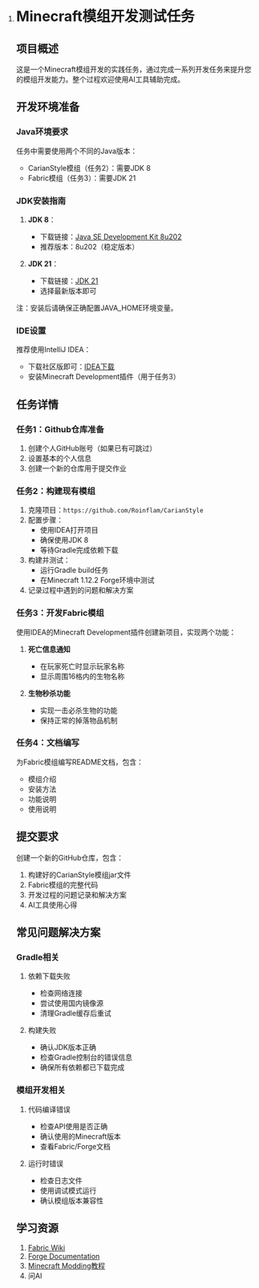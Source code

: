1. # Minecraft模组开发测试任务

   ## 项目概述
   
   这是一个Minecraft模组开发的实践任务，通过完成一系列开发任务来提升您的模组开发能力。整个过程欢迎使用AI工具辅助完成。
   
   ## 开发环境准备
   
   ### Java环境要求

   任务中需要使用两个不同的Java版本：
   
   - CarianStyle模组（任务2）：需要JDK 8
   - Fabric模组（任务3）：需要JDK 21
   
   ### JDK安装指南
   
   1. **JDK 8**：
      - 下载链接：[Java SE Development Kit 8u202](https://www.oracle.com/java/technologies/javase/javase8-archive-downloads.html)
      - 推荐版本：8u202（稳定版本）
   
   2. **JDK 21**：
      - 下载链接：[JDK 21](https://www.oracle.com/java/technologies/downloads/#java21)
      - 选择最新版本即可
   
   注：安装后请确保正确配置JAVA_HOME环境变量。
   
   ### IDE设置
   
   推荐使用IntelliJ IDEA：
   - 下载社区版即可：[IDEA下载](https://www.jetbrains.com/idea/download/)
   - 安装Minecraft Development插件（用于任务3）

   ## 任务详情
   
   ### 任务1：Github仓库准备
   
   1. 创建个人GitHub账号（如果已有可跳过）
   2. 设置基本的个人信息
   3. 创建一个新的仓库用于提交作业
   
   ### 任务2：构建现有模组
   
   1. 克隆项目：`https://github.com/Roinflam/CarianStyle`
   2. 配置步骤：
      - 使用IDEA打开项目
      - 确保使用JDK 8
      - 等待Gradle完成依赖下载
   3. 构建并测试：
      - 运行Gradle build任务
      - 在Minecraft 1.12.2 Forge环境中测试
   4. 记录过程中遇到的问题和解决方案
   
   ### 任务3：开发Fabric模组
   
   使用IDEA的Minecraft Development插件创建新项目，实现两个功能：
   
   1. **死亡信息通知**
      - 在玩家死亡时显示玩家名称
      - 显示周围16格内的生物名称
   
   2. **生物秒杀功能**
      - 实现一击必杀生物的功能
      - 保持正常的掉落物品机制
   
   ### 任务4：文档编写
   
   为Fabric模组编写README文档，包含：
   - 模组介绍
   - 安装方法
   - 功能说明
   - 使用说明
   
   ## 提交要求
   
   创建一个新的GitHub仓库，包含：
   
   1. 构建好的CarianStyle模组jar文件
   2. Fabric模组的完整代码
   3. 开发过程的问题记录和解决方案
   4. AI工具使用心得
   
   ## 常见问题解决方案
   
   ### Gradle相关
   
   1. 依赖下载失败
      - 检查网络连接
      - 尝试使用国内镜像源
      - 清理Gradle缓存后重试
   
   2. 构建失败
      - 确认JDK版本正确
      - 检查Gradle控制台的错误信息
      - 确保所有依赖都已下载完成
   
   ### 模组开发相关
   
   1. 代码编译错误
      - 检查API使用是否正确
      - 确认使用的Minecraft版本
      - 查看Fabric/Forge文档
   
   2. 运行时错误
      - 检查日志文件
      - 使用调试模式运行
      - 确认模组版本兼容性
   
   ## 学习资源
   
   1. [Fabric Wiki](https://fabricmc.net/wiki/start)
   2. [Forge Documentation](https://mcforge.readthedocs.io/)
   3. [Minecraft Modding教程](https://github.com/fabricmc/fabric-example-mod)
   4. 问AI
   